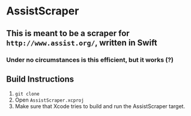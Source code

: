 # AssistScraper

## This is meant to be a scraper for `http://www.assist.org/`, written in Swift
### Under no circumstances is this efficient, but it works (?)

## Build Instructions
1. `git clone `
2. Open `AssistScraper.xcproj`
3. Make sure that Xcode tries to build and run the AssistScraper target.

